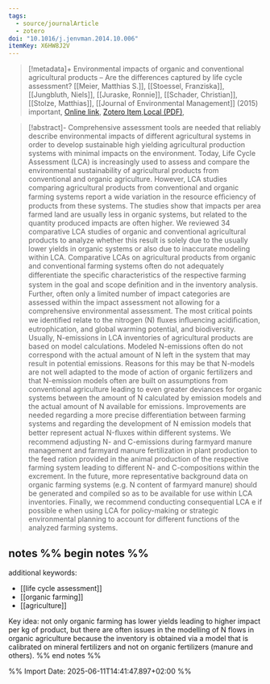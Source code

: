 ```yaml
---
tags:
  - source/journalArticle
  - zotero
doi: "10.1016/j.jenvman.2014.10.006"
itemKey: X6HW8J2V
---
```

>[!metadata]+
> Environmental impacts of organic and conventional agricultural products – Are the differences captured by life cycle assessment?
> [[Meier, Matthias S.]], [[Stoessel, Franziska]], [[Jungbluth, Niels]], [[Juraske, Ronnie]], [[Schader, Christian]], [[Stolze, Matthias]], 
> [[Journal of Environmental Management]] (2015)
> important, 
> [Online link](https://linkinghub.elsevier.com/retrieve/pii/S0301479714004964), [Zotero Item](zotero://select/library/items/X6HW8J2V),[Local (PDF)](file://C:/Users/aburg/Documents/references/zotero/storage/CCNY3UB4/Meier2015_Environmentalimpacts.pdf), 


>[!abstract]-
>Comprehensive assessment tools are needed that reliably describe environmental impacts of different agricultural systems in order to develop sustainable high yielding agricultural production systems with minimal impacts on the environment. Today, Life Cycle Assessment (LCA) is increasingly used to assess and compare the environmental sustainability of agricultural products from conventional and organic agriculture. However, LCA studies comparing agricultural products from conventional and organic farming systems report a wide variation in the resource efﬁciency of products from these systems. The studies show that impacts per area farmed land are usually less in organic systems, but related to the quantity produced impacts are often higher. We reviewed 34 comparative LCA studies of organic and conventional agricultural products to analyze whether this result is solely due to the usually lower yields in organic systems or also due to inaccurate modeling within LCA. Comparative LCAs on agricultural products from organic and conventional farming systems often do not adequately differentiate the speciﬁc characteristics of the respective farming system in the goal and scope deﬁnition and in the inventory analysis. Further, often only a limited number of impact categories are assessed within the impact assessment not allowing for a comprehensive environmental assessment. The most critical points we identiﬁed relate to the nitrogen (N) ﬂuxes inﬂuencing acidiﬁcation, eutrophication, and global warming potential, and biodiversity. Usually, N-emissions in LCA inventories of agricultural products are based on model calculations. Modeled N-emissions often do not correspond with the actual amount of N left in the system that may result in potential emissions. Reasons for this may be that N-models are not well adapted to the mode of action of organic fertilizers and that N-emission models often are built on assumptions from conventional agriculture leading to even greater deviances for organic systems between the amount of N calculated by emission models and the actual amount of N available for emissions. Improvements are needed regarding a more precise differentiation between farming systems and regarding the development of N emission models that better represent actual N-ﬂuxes within different systems. We recommend adjusting N- and C-emissions during farmyard manure management and farmyard manure fertilization in plant production to the feed ration provided in the animal production of the respective farming system leading to different N- and C-compositions within the excrement. In the future, more representative background data on organic farming systems (e.g. N content of farmyard manure) should be generated and compiled so as to be available for use within LCA inventories. Finally, we recommend conducting consequential LCA e if possible e when using LCA for policy-making or strategic environmental planning to account for different functions of the analyzed farming systems.

## notes %% begin notes %%
additional keywords:
- [[life cycle assessment]]
- [[organic farming]]
- [[agriculture]]

Key idea: not only organic farming has lower yields leading to higher impact per kg of product, but there are often issues in the modelling of N flows in organic agriculture because the inventory is obtained via a model that is calibrated on mineral fertilizers and not on organic fertilizers (manure and others). 
%% end notes %%

%% Import Date: 2025-06-11T14:41:47.897+02:00 %%
